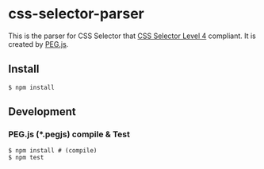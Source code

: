 css-selector-parser
===================

This is the parser for CSS Selector that [CSS Selector Level 4](http://dev.w3.org/csswg/selectors-4/) compliant.
It is created by [PEG.js](http://pegjs.org/).

Install
-------

```
$ npm install
```

Development
-----------

### PEG.js (*.pegjs) compile & Test

```
$ npm install # (compile)
$ npm test
```
